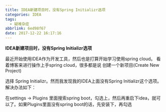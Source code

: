 ```yaml
---
title: IDEA新建项目时，没有Spring Initializr选项
categories: IDEA
tags:
  - 疑难杂症
abbrlink: 6ed98f67
date: 2017-12-22 16:17:16
---
```


**IDEA新建项目时，没有Spring Initializr选项**
<!-- more -->

最近开始使用IDEA作为开发工具，然后也是打算开始学习使用spring cloud。
看着博客来进行操作上手spring cloud，很多都是说
创建一个新项目(Create New Project)

选择 Spring Initializr。然而我发现我的IDEA上面没有Spring Initializr这个选项。解决办法如下：

在settings -> Plugins 里面搜索spring boot，勾选上，然后再重启下idea，就可以了。如果Plugins里面没有spring boot的话，先安装下，再勾选




